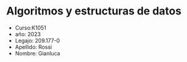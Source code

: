 # Algoritmos y estructuras de datos
+ Curso:K1051
+ año: 2023
+ Legajo: 209.177-0
+ Apellido: Rossi
+ Nombre: Gianluca
